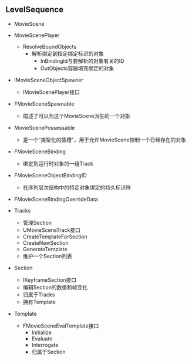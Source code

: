 ## LevelSequence
- MovieScene

- MovieScenePlayer
  - ResolveBoundObjects
    - 解析绑定到指定绑定标识的对象
      - InBindingId与要解析的对象有关的ID
      - OutObjects容器填充绑定的对象
- IMovieSceneObjectSpawner
  - IMovieScenePlayer接口

- FMovieSceneSpawnable
  - 描述了可以为这个MovieScene派生的一个对象
- MovieScenePossessable
  - 是一个“类型化的插槽”，用于允许MovieScene控制一个已经存在的对象

- FMovieSceneBinding
  - 绑定到运行时对象的一组Track
- FMovieSceneObjectBindingID
  - 在序列层次结构中的特定对象绑定的持久标识符
- FMovieSceneBindingOverrideData

- Tracks
  - 管理Section
  - UMovieSceneTrack接口
  - CreateTemplateForSection
  - CreateNewSection
  - GenerateTemplate
  - 维护一个Section列表

- Section
  - IKeyframeSection接口  
  - 编辑Section的数值和帧变化
  - 归属于Tracks
  - 拥有Template

- Template
  - FMovieSceneEvalTemplate接口
    - Initialize
    - Evaluate
    - Interrogate
    - 归属于Section
